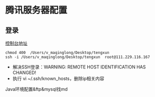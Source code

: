 # 腾讯服务器配置

## 登录

[控制台地址](https://cloud.tencent.com/login?s_url=https%3A%2F%2Fconsole.cloud.tencent.com%2Fcvm%2Finstance%2Findex%3Frid%3D4)

```shell
chmod 400  /Users/v_maqinglong/Desktop/tengxun
ssh -i /Users/v_maqinglong/Desktop/tengxun  root@111.229.116.167
```

- 解决SSH登录：WARNING: REMOTE HOST IDENTIFICATION HAS CHANGED!
- 执行 vi ~/.ssh/known_hosts，删除ip相关内容

Java环境配置&ftp&mysql找md


